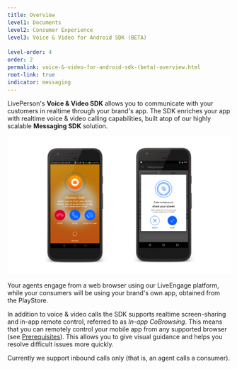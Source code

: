 ```yaml
---
title: Overview
level1: Documents
level2: Consumer Experience
level3: Voice & Video for Android SDK (BETA)

level-order: 4
order: 2
permalink: voice-&-video-for-android-sdk-(beta)-overview.html
root-link: true
indicator: messaging
---
```


LivePerson's **Voice & Video SDK** allows you to communicate with your customers in realtime through your brand's app. The SDK enriches your app with realtime voice & video calling capabilities, built atop of our highly scalable **Messaging SDK** solution.

![screenshot_coapp](img/screenshot_coapp.png)

Your agents engage from a web browser using our LiveEngage platform, while your consumers will be using your brand's own app, obtained from the PlayStore.

In addition to voice & video calls the SDK supports realtime screen-sharing and in-app remote control, referred to as _In-app CoBrowsing_. This means that you can remotely control your mobile app from any supported browser (see [Prerequisites](consumer-experience-voice-video-android-prerequisites.html)). This allows you to give visual guidance and helps you resolve difficult issues more quickly.

Currently we support inbound calls only (that is, an agent calls a consumer).
